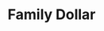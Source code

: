 ---
title: "Family Dollar"
url: /houston/family-dollar-west-montgomery-road/
shop: variety store
---